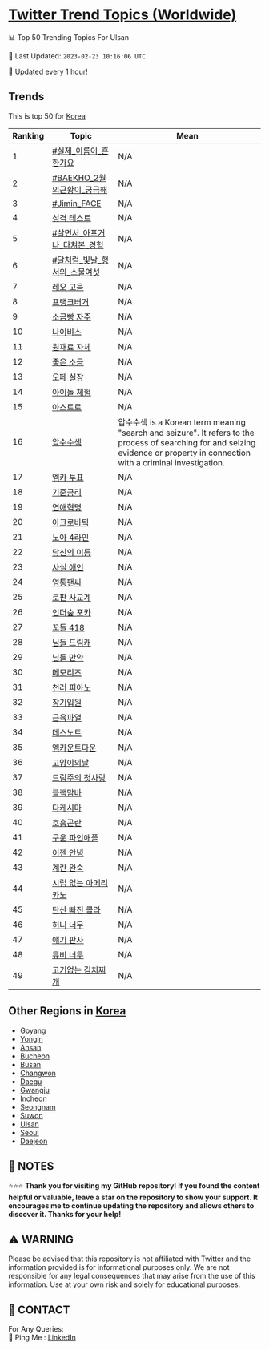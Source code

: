 [Twitter Trend Topics (Worldwide)](https://github.com/ErcinDedeoglu/Twitter-Trend-Topics)
==========


📊 Top 50 Trending Topics For Ulsan

📆 Last Updated: `2023-02-23 10:16:06 UTC`

🔧 Updated every 1 hour!


## Trends

This is top 50 for [Korea](</Korea>)

| Ranking | Topic | Mean |
| ------- | ------------ | ------------ |
| 1 | [#실제_이름이_흔한가요](http://twitter.com/search?q=%23%ec%8b%a4%ec%a0%9c_%ec%9d%b4%eb%a6%84%ec%9d%b4_%ed%9d%94%ed%95%9c%ea%b0%80%ec%9a%94) | N/A |
| 2 | [#BAEKHO_2월의근황이_궁금해](http://twitter.com/search?q=%23BAEKHO_2%ec%9b%94%ec%9d%98%ea%b7%bc%ed%99%a9%ec%9d%b4_%ea%b6%81%ea%b8%88%ed%95%b4) | N/A |
| 3 | [#Jimin_FACE](http://twitter.com/search?q=%23Jimin_FACE) | N/A |
| 4 | [성격 테스트](http://twitter.com/search?q=%ec%84%b1%ea%b2%a9+%ed%85%8c%ec%8a%a4%ed%8a%b8) | N/A |
| 5 | [#살면서_아프거나_다쳐본_경험](http://twitter.com/search?q=%23%ec%82%b4%eb%a9%b4%ec%84%9c_%ec%95%84%ed%94%84%ea%b1%b0%eb%82%98_%eb%8b%a4%ec%b3%90%eb%b3%b8_%ea%b2%bd%ed%97%98) | N/A |
| 6 | [#달처럼_빛날_형서의_스물여섯](http://twitter.com/search?q=%23%eb%8b%ac%ec%b2%98%eb%9f%bc_%eb%b9%9b%eb%82%a0_%ed%98%95%ec%84%9c%ec%9d%98_%ec%8a%a4%eb%ac%bc%ec%97%ac%ec%84%af) | N/A |
| 7 | [레오 고음](http://twitter.com/search?q=%eb%a0%88%ec%98%a4+%ea%b3%a0%ec%9d%8c) | N/A |
| 8 | [프랭크버거](http://twitter.com/search?q=%ed%94%84%eb%9e%ad%ed%81%ac%eb%b2%84%ea%b1%b0) | N/A |
| 9 | [소금빵 자주](http://twitter.com/search?q=%ec%86%8c%ea%b8%88%eb%b9%b5+%ec%9e%90%ec%a3%bc) | N/A |
| 10 | [나이비스](http://twitter.com/search?q=%eb%82%98%ec%9d%b4%eb%b9%84%ec%8a%a4) | N/A |
| 11 | [원재료 자체](http://twitter.com/search?q=%ec%9b%90%ec%9e%ac%eb%a3%8c+%ec%9e%90%ec%b2%b4) | N/A |
| 12 | [좋은 소금](http://twitter.com/search?q=%ec%a2%8b%ec%9d%80+%ec%86%8c%ea%b8%88) | N/A |
| 13 | [오페 실장](http://twitter.com/search?q=%ec%98%a4%ed%8e%98+%ec%8b%a4%ec%9e%a5) | N/A |
| 14 | [아이돌 체험](http://twitter.com/search?q=%ec%95%84%ec%9d%b4%eb%8f%8c+%ec%b2%b4%ed%97%98) | N/A |
| 15 | [아스트로](http://twitter.com/search?q=%ec%95%84%ec%8a%a4%ed%8a%b8%eb%a1%9c) | N/A |
| 16 | [압수수색](http://twitter.com/search?q=%ec%95%95%ec%88%98%ec%88%98%ec%83%89) | 압수수색 is a Korean term meaning "search and seizure". It refers to the process of searching for and seizing evidence or property in connection with a criminal investigation. |
| 17 | [엠카 투표](http://twitter.com/search?q=%ec%97%a0%ec%b9%b4+%ed%88%ac%ed%91%9c) | N/A |
| 18 | [기준금리](http://twitter.com/search?q=%ea%b8%b0%ec%a4%80%ea%b8%88%eb%a6%ac) | N/A |
| 19 | [연애혁명](http://twitter.com/search?q=%ec%97%b0%ec%95%a0%ed%98%81%eb%aa%85) | N/A |
| 20 | [아크로바틱](http://twitter.com/search?q=%ec%95%84%ed%81%ac%eb%a1%9c%eb%b0%94%ed%8b%b1) | N/A |
| 21 | [노아 4라인](http://twitter.com/search?q=%eb%85%b8%ec%95%84+4%eb%9d%bc%ec%9d%b8) | N/A |
| 22 | [당신의 이름](http://twitter.com/search?q=%eb%8b%b9%ec%8b%a0%ec%9d%98+%ec%9d%b4%eb%a6%84) | N/A |
| 23 | [사실 애인](http://twitter.com/search?q=%ec%82%ac%ec%8b%a4+%ec%95%a0%ec%9d%b8) | N/A |
| 24 | [영통팬싸](http://twitter.com/search?q=%ec%98%81%ed%86%b5%ed%8c%ac%ec%8b%b8) | N/A |
| 25 | [로판 사교계](http://twitter.com/search?q=%eb%a1%9c%ed%8c%90+%ec%82%ac%ea%b5%90%ea%b3%84) | N/A |
| 26 | [인더숲 포카](http://twitter.com/search?q=%ec%9d%b8%eb%8d%94%ec%88%b2+%ed%8f%ac%ec%b9%b4) | N/A |
| 27 | [꼬들 418](http://twitter.com/search?q=%ea%bc%ac%eb%93%a4+418) | N/A |
| 28 | [님들 드림캐](http://twitter.com/search?q=%eb%8b%98%eb%93%a4+%eb%93%9c%eb%a6%bc%ec%ba%90) | N/A |
| 29 | [님들 만약](http://twitter.com/search?q=%eb%8b%98%eb%93%a4+%eb%a7%8c%ec%95%bd) | N/A |
| 30 | [메모리즈](http://twitter.com/search?q=%eb%a9%94%eb%aa%a8%eb%a6%ac%ec%a6%88) | N/A |
| 31 | [천러 피아노](http://twitter.com/search?q=%ec%b2%9c%eb%9f%ac+%ed%94%bc%ec%95%84%eb%85%b8) | N/A |
| 32 | [장기입원](http://twitter.com/search?q=%ec%9e%a5%ea%b8%b0%ec%9e%85%ec%9b%90) | N/A |
| 33 | [근육파열](http://twitter.com/search?q=%ea%b7%bc%ec%9c%a1%ed%8c%8c%ec%97%b4) | N/A |
| 34 | [데스노트](http://twitter.com/search?q=%eb%8d%b0%ec%8a%a4%eb%85%b8%ed%8a%b8) | N/A |
| 35 | [엠카운트다운](http://twitter.com/search?q=%ec%97%a0%ec%b9%b4%ec%9a%b4%ed%8a%b8%eb%8b%a4%ec%9a%b4) | N/A |
| 36 | [고양이의날](http://twitter.com/search?q=%ea%b3%a0%ec%96%91%ec%9d%b4%ec%9d%98%eb%82%a0) | N/A |
| 37 | [드림주의 첫사랑](http://twitter.com/search?q=%eb%93%9c%eb%a6%bc%ec%a3%bc%ec%9d%98+%ec%b2%ab%ec%82%ac%eb%9e%91) | N/A |
| 38 | [블랙맘바](http://twitter.com/search?q=%eb%b8%94%eb%9e%99%eb%a7%98%eb%b0%94) | N/A |
| 39 | [다케시마](http://twitter.com/search?q=%eb%8b%a4%ec%bc%80%ec%8b%9c%eb%a7%88) | N/A |
| 40 | [호흡곤란](http://twitter.com/search?q=%ed%98%b8%ed%9d%a1%ea%b3%a4%eb%9e%80) | N/A |
| 41 | [구운 파인애플](http://twitter.com/search?q=%ea%b5%ac%ec%9a%b4+%ed%8c%8c%ec%9d%b8%ec%95%a0%ed%94%8c) | N/A |
| 42 | [이젠 안녕](http://twitter.com/search?q=%ec%9d%b4%ec%a0%a0+%ec%95%88%eb%85%95) | N/A |
| 43 | [계란 완숙](http://twitter.com/search?q=%ea%b3%84%eb%9e%80+%ec%99%84%ec%88%99) | N/A |
| 44 | [시럽 없는 아메리카노](http://twitter.com/search?q=%ec%8b%9c%eb%9f%bd+%ec%97%86%eb%8a%94+%ec%95%84%eb%a9%94%eb%a6%ac%ec%b9%b4%eb%85%b8) | N/A |
| 45 | [탄산 빠진 콜라](http://twitter.com/search?q=%ed%83%84%ec%82%b0+%eb%b9%a0%ec%a7%84+%ec%bd%9c%eb%9d%bc) | N/A |
| 46 | [허니 너무](http://twitter.com/search?q=%ed%97%88%eb%8b%88+%eb%84%88%eb%ac%b4) | N/A |
| 47 | [얘기 판사](http://twitter.com/search?q=%ec%96%98%ea%b8%b0+%ed%8c%90%ec%82%ac) | N/A |
| 48 | [뮤비 너무](http://twitter.com/search?q=%eb%ae%a4%eb%b9%84+%eb%84%88%eb%ac%b4) | N/A |
| 49 | [고기없는 김치찌개](http://twitter.com/search?q=%ea%b3%a0%ea%b8%b0%ec%97%86%eb%8a%94+%ea%b9%80%ec%b9%98%ec%b0%8c%ea%b0%9c) | N/A |



## Other Regions in [Korea](</Korea>)

* [Goyang](</Korea/Goyang.md>)
* [Yongin](</Korea/Yongin.md>)
* [Ansan](</Korea/Ansan.md>)
* [Bucheon](</Korea/Bucheon.md>)
* [Busan](</Korea/Busan.md>)
* [Changwon](</Korea/Changwon.md>)
* [Daegu](</Korea/Daegu.md>)
* [Gwangju](</Korea/Gwangju.md>)
* [Incheon](</Korea/Incheon.md>)
* [Seongnam](</Korea/Seongnam.md>)
* [Suwon](</Korea/Suwon.md>)
* [Ulsan](</Korea/Ulsan.md>)
* [Seoul](</Korea/Seoul.md>)
* [Daejeon](</Korea/Daejeon.md>)



## 📝 NOTES

⭐⭐⭐ **Thank you for visiting my GitHub repository! If you found the content helpful or valuable, leave a star on the repository to show your support. It encourages me to continue updating the repository and allows others to discover it. Thanks for your help!**


## ⚠️ WARNING

Please be advised that this repository is not affiliated with Twitter and the information provided is for informational purposes only. We are not responsible for any legal consequences that may arise from the use of this information. Use at your own risk and solely for educational purposes.


## 📨 CONTACT

 For Any Queries:  
            🏓 Ping Me : [LinkedIn](https://www.linkedin.com/in/ercindedeoglu/)

